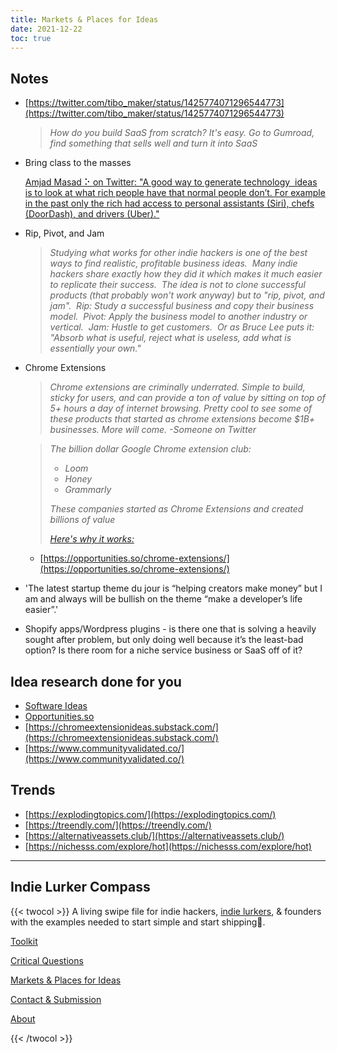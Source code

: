 ```yaml
---
title: Markets & Places for Ideas
date: 2021-12-22
toc: true
---
```


## Notes

- [https://twitter.com/tibo_maker/status/1425774071296544773](https://twitter.com/tibo_maker/status/1425774071296544773)
    
    > *How do you build SaaS from scratch?
    It's easy. Go to Gumroad, find something that sells well and turn it into SaaS*
    > 
- Bring class to the masses
    
    [Amjad Masad ⠕ on Twitter: "A good way to generate technology  ideas is to look at what rich people have that normal people don’t. For example in the past only the rich had access to personal assistants (Siri), chefs (DoorDash), and drivers (Uber)."](https://twitter.com/amasad/status/1431694805977878535?s=20)
    
- Rip, Pivot, and Jam
    
    > *Studying what works for other indie hackers is one of the best ways to find realistic, profitable business ideas.  Many indie hackers share exactly how they did it which makes it much easier to replicate their success.  The idea is not to clone successful products (that probably won't work anyway) but to "rip, pivot, and jam".  Rip: Study a successful business and copy their business model.  Pivot: Apply the business model to another industry or vertical.  Jam: Hustle to get customers.  Or as Bruce Lee puts it: "Absorb what is useful, reject what is useless, add what is essentially your own."*
    > 
- Chrome Extensions
    
    > *Chrome extensions are criminally underrated. Simple to build, sticky for users, and can provide a ton of value by sitting on top of 5+ hours a day of internet browsing. Pretty cool to see some of these products that started as chrome extensions become $1B+ businesses. More will come. -Someone on Twitter*
    > 
    
    > *The billion dollar Google Chrome extension club:*
    > 
    > - *Loom*
    > - *Honey*
    > - *Grammarly*
    > 
    > *These companies started as Chrome Extensions and created billions of value*
    > 
    > [*Here's why it works:*](https://twitter.com/gregisenberg/status/1428796608561483785)
    > 
    - [https://opportunities.so/chrome-extensions/](https://opportunities.so/chrome-extensions/)

- 'The latest startup theme du jour is “helping creators make money” but I am and always will be bullish on the theme “make a developer’s life easier”.'
- Shopify apps/Wordpress plugins - is there one that is solving a heavily sought after problem, but only doing well because it’s the least-bad option? Is there room for a niche service business or SaaS off of it?

## Idea research done for you

- [Software Ideas](https://www.softwareideas.io/)
- [Opportunities.so](http://Opportunities.so)
- [https://chromeextensionideas.substack.com/](https://chromeextensionideas.substack.com/)
- [https://www.communityvalidated.co/](https://www.communityvalidated.co/)

## Trends

- [https://explodingtopics.com/](https://explodingtopics.com/)
- [https://treendly.com/](https://treendly.com/)
- [https://alternativeassets.club/](https://alternativeassets.club/)
- [https://nichesss.com/explore/hot](https://nichesss.com/explore/hot)

---

## Indie Lurker Compass

{{< twocol >}}
A living swipe file for indie hackers, [indie lurkers](https://www.indiehackers.com/@lynnetye/how-i-went-from-indie-lurker-to-indie-hacker-d1042ffa5f), & founders with the examples needed to start simple and start shipping🚢.

<!-- col -->

[Toolkit](/ilc/toolkit/)

[Critical Questions](/ilc/critical-questions/)

[Markets & Places for Ideas](/ilc/markets/)

[Contact & Submission](/ilc/contact/)

[About](/ilc/about/)

{{< /twocol >}}
